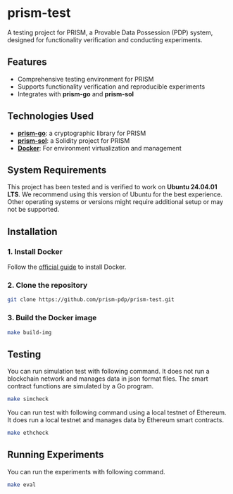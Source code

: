 # prism-test

A testing project for PRISM, a Provable Data Possession (PDP) system, designed for functionality verification and conducting experiments.

## Features

- Comprehensive testing environment for PRISM
- Supports functionality verification and reproducible experiments
- Integrates with **prism-go** and **prism-sol**

## Technologies Used

- [**prism-go**](https://github.com/prism-pdp/prism-go): a cryptographic library for PRISM
- [**prism-sol**](https://github.com/prism-pdp/prism-sol): a Solidity project for PRISM
- [**Docker**](https://www.docker.com/): For environment virtualization and management

## System Requirements

This project has been tested and is verified to work on **Ubuntu 24.04.01 LTS**.
We recommend using this version of Ubuntu for the best experience.
Other operating systems or versions might require additional setup or may not be supported.

## Installation

### 1. Install Docker

Follow the [official guide](https://docs.docker.com/get-docker/) to install Docker.

### 2. Clone the repository

```bash
git clone https://github.com/prism-pdp/prism-test.git
```

### 3. Build the Docker image

```bash
make build-img
```

## Testing

You can run simulation test with following command.
It does not run a blockchain network and manages data in json format files.
The smart contract functions are simulated by a Go program.

```bash
make simcheck
```

You can run test with following command using a local testnet of Ethereum.
It does run a local testnet and manages data by Ethereum smart contracts.

```bash
make ethcheck
```

## Running Experiments

You can run the experiments with following command.

```bash
make eval
```

